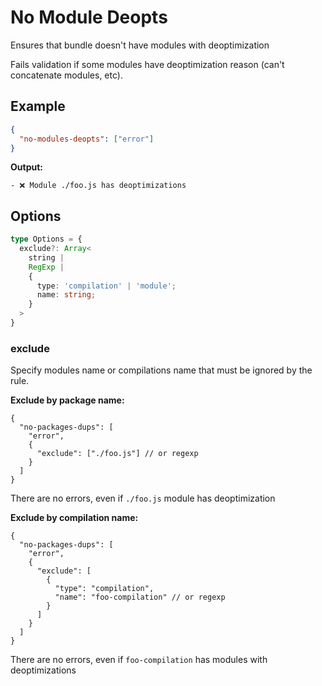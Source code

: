 # No Module Deopts

Ensures that bundle doesn't have modules with deoptimization

Fails validation if some modules have deoptimization reason (can't concatenate modules, etc).

## Example

```json
{
  "no-modules-deopts": ["error"]
}
```

**Output:**

```
- ❌ Module ./foo.js has deoptimizations
```

## Options

```ts
type Options = {
  exclude?: Array<
    string |
    RegExp |
    {
      type: 'compilation' | 'module';
      name: string;
    }
  >
}
```

### exclude

Specify modules name or compilations name that must be ignored by the rule.

**Exclude by package name:**
```json5
{
  "no-packages-dups": [
    "error",
    {
      "exclude": ["./foo.js"] // or regexp
    }
  ]
}
```

There are no errors, even if `./foo.js` module has deoptimization

**Exclude by compilation name:**
```json5
{
  "no-packages-dups": [
    "error",
    {
      "exclude": [
        {
          "type": "compilation",
          "name": "foo-compilation" // or regexp
        }
      ]
    }
  ]
}
```

There are no errors, even if `foo-compilation` has modules with deoptimizations
